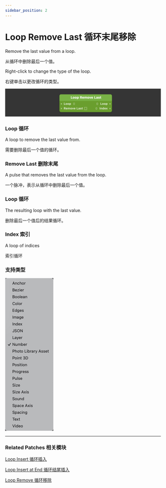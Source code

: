 ```yaml
---
sidebar_position: 2
---
```


# Loop Remove Last 循环末尾移除

Remove the last value from a loop.

从循环中删除最后一个值。

Right-click to change the type of the loop.

右键单击以更改循环的类型。

![Image](./../../../static/img/docs/Loops/loop-remove-last.png)

### Loop 循环

A loop to remove the last value from.

需要删除最后一个值的循环。

### Remove Last 删除末尾

A pulse that removes the last value from the loop.

一个脉冲，表示从循环中删除最后一个值。

### Loop 循环

The resulting loop with the last value.

删除最后一个值后的结果循环。

### Index 索引

A loop of indices

索引循环

### 支持类型

![Image](./../../../static/img/docs/Loops/loop-remove-last-item.png)

------

### Related Patches 相关模块

[Loop Insert 循环插入](./Loop%20Insert.md)

[Loop Insert at End 循环结尾插入](./Loop%20Insert%20at%20End.md)

[Loop Remove 循环移除](./Loop%20Remove.md)
